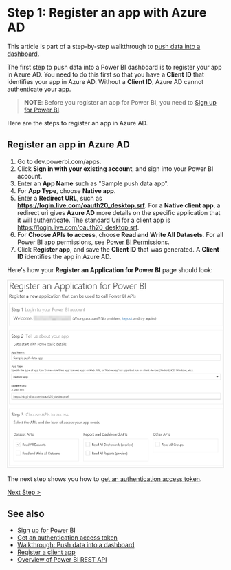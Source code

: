 <properties
   pageTitle="Register an app with Azure AD"
   description="Walkthrough - Push data into a dashboard - Register an app with Azure AD"
   services="powerbi"
   documentationCenter=""
   authors="guyinacube"
   manager="mblythe"
   backup=""
   editor=""
   tags=""
   qualityFocus="monitoring"
   qualityDate="04/15/2016"/>

<tags
   ms.service="powerbi"
   ms.devlang="NA"
   ms.topic="get-started-article"
   ms.tgt_pltfrm="NA"
   ms.workload="powerbi"
   ms.date="08/23/2016"
   ms.author="asaxton"/>

# Step 1: Register an app with Azure AD

This article is part of a step-by-step walkthrough to [push data into a dashboard](powerbi-developer-walkthrough-push-data.md).

The first step to push data into a Power BI dashboard is to register your app in Azure AD. You need to do this first so that you have a **Client ID** that identifies your app in Azure AD. Without a **Client ID**, Azure AD cannot authenticate your app.

>**NOTE**: Before you register an app for Power BI, you need to [Sign up for Power BI](powerbi-admin-free-with-custom-azure-directory.md).

Here are the steps to register an app in Azure AD.

## Register an app in Azure AD

1. Go to dev.powerbi.com/apps.
2. Click **Sign in with your existing account**, and sign into your Power BI account.
3. Enter an **App Name** such as "Sample push data app".
4. For **App Type**, choose **Native app**.
5. Enter a **Redirect URL**, such as **https://login.live.com/oauth20_desktop.srf**. For a **Native client app**, a redirect uri gives **Azure AD** more details on the specific application that it will authenticate. The standard Uri for a client app is https://login.live.com/oauth20_desktop.srf.
6. For **Choose APIs to access**, choose **Read and Write All Datasets**. For all Power BI app permissions, see [Power BI Permissions](powerbi-developer-power-bi-permissions.md).
7. Click **Register app**, and save the **Client ID** that was generated. A **Client ID** identifies the app in Azure AD.

Here's how your **Register an Application for Power BI** page should look:

![](media\powerbi-developer-walkthrough-push-data\powerbi-developer-sample-register-app.png)

The next step shows you how to [get an authentication access token](powerbi-developer-walkthrough-push-data-get-token.md).

[Next Step >](powerbi-developer-walkthrough-push-data-get-token.md)

## See also
- [Sign up for Power BI](powerbi-admin-free-with-custom-azure-directory.md)
- [Get an authentication access token](powerbi-developer-walkthrough-push-data-get-token.md)
- [Walkthrough: Push data into a dashboard](powerbi-developer-walkthrough-push-data.md)
- [Register a client app](powerbi-developer-register-a-client-app.md)
- [Overview of Power BI REST API](powerbi-developer-overview-of-power-bi-rest-api.md)
